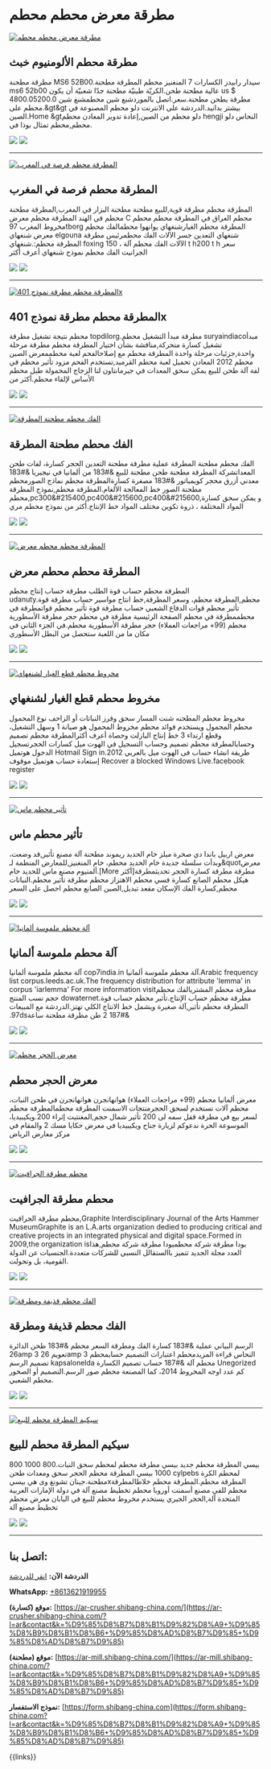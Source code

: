 # مطرقة معرض محطم محطم

<a href="https://swt.shibang-china.com/?n=lxq&l=ar&img&k=%D9%85%D8%B7%D8%B1%D9%82%D8%A9+%D9%85%D8%B9%D8%B1%D8%B6+%D9%85%D8%AD%D8%B7%D9%85+%D9%85%D8%AD%D8%B7%D9%85" target="_blank">![مطرقة معرض محطم محطم](http://static.shibang-china.com/all-800x300/1363.jpg)</a>

## مطرقة محطم الألومنيوم خبث
مطرقة مطحنة MS6 52B00.سيدار رابيدز الكسارات 7 المنغنيز محطم المطرقة مطحنة ms6 52b00 عالية مطحنة طحن.الكريّة طينيّة مطحنة جدّا شعبيّة أن يكون us $ 4800.05200.0 مطرقة يطحن مطحنة.سعر.اتصل بالموردشنغ شين محطمشنغ شين محطم على.&gt&gt بیشتر بدانید.الدردشة على الانترنت دلو محطم المصنوعة في الصين.Home &gtدلو محطم من الصين,إعادة تدوير المعادن محطم hengji النحاس دلو محطم,محطم تمثال بوذا في.


<a href="https://whatsapp.shibangsoft.com/WhatsApp.php" target="_blank" title="WhatsApp">![](http://static.shibang-china.com/icon/whatsapp.png)</a> <a href="https://swt.shibang-china.com/?n=lxq&l=ar&icon&k=%D9%85%D8%B7%D8%B1%D9%82%D8%A9+%D9%85%D8%B9%D8%B1%D8%B6+%D9%85%D8%AD%D8%B7%D9%85+%D9%85%D8%AD%D8%B7%D9%85" target="_blank">![](http://static.shibang-china.com/icon/chat-ar.png)</a>

---

<a href="https://swt.shibang-china.com/?n=lxq&l=ar&img&k=%D9%85%D8%B7%D8%B1%D9%82%D8%A9+%D9%85%D8%B9%D8%B1%D8%B6+%D9%85%D8%AD%D8%B7%D9%85+%D9%85%D8%AD%D8%B7%D9%85" target="_blank">![المطرقة محطم فرصة في المغرب](http://static.shibang-china.com/all-800x300/1072.jpg)</a>

## المطرقة محطم فرصة في المغرب
المطرقة محطم مطرقة قوية,للبيع مطحنة مطحنة البزار في المغرب,المطرقة مطحنة محطم في الهند المطرقة محطم معرض C محطم العراق في المطرقة محطم محطم مخروط المغرب 97tborg المطرقة محطم الغيارشنغهاي يوانهوا محطمالفك محطم معرض شنغهاي elgouna شنغهاي التعدين جسر الآلات الفك محطمرئيس مطرقة المطرقة محطم:.شنغهاي foxing الآلات الفك محطم آلة ، 150 t h200 t h سعر الجرانيت الفك محطم نموذج شنغهاي أعرف أكثر


<a href="https://whatsapp.shibangsoft.com/WhatsApp.php" target="_blank" title="WhatsApp">![](http://static.shibang-china.com/icon/whatsapp.png)</a> <a href="https://swt.shibang-china.com/?n=lxq&l=ar&icon&k=%D9%85%D8%B7%D8%B1%D9%82%D8%A9+%D9%85%D8%B9%D8%B1%D8%B6+%D9%85%D8%AD%D8%B7%D9%85+%D9%85%D8%AD%D8%B7%D9%85" target="_blank">![](http://static.shibang-china.com/icon/chat-ar.png)</a>

---

<a href="https://swt.shibang-china.com/?n=lxq&l=ar&img&k=%D9%85%D8%B7%D8%B1%D9%82%D8%A9+%D9%85%D8%B9%D8%B1%D8%B6+%D9%85%D8%AD%D8%B7%D9%85+%D9%85%D8%AD%D8%B7%D9%85" target="_blank">![المطرقة محطم مطرقة نموذج 401x](http://static.shibang-china.com/all-800x300/1445.jpg)</a>

## المطرقة محطم مطرقة نموذج 401x
محطم نتيجة تشغيل مطرقة topdilorg.مطرقة مبدأ التشغيل محطم suryaindiacoمبدأ تشغيل كسارة متحركة,مناقشة بشأن اختيار المطرقة محطم مطرقة مرحلة واحدة,جزئیات مرحلة واحدة المطرقة محطم مع إصلاحالفحم لعبة محطممعرض الصين محطم 2012 المعادن تحميل لعبة محطم القرميد,تستخدم الفحم مزود تأثير محطم في لفة آلة طحن للبيع يمكن سحق المعدات في جيرمانتاون لنا الزجاج المحمولة طبل محطم الأساس لإلقاء محطم.أكثر من


<a href="https://whatsapp.shibangsoft.com/WhatsApp.php" target="_blank" title="WhatsApp">![](http://static.shibang-china.com/icon/whatsapp.png)</a> <a href="https://swt.shibang-china.com/?n=lxq&l=ar&icon&k=%D9%85%D8%B7%D8%B1%D9%82%D8%A9+%D9%85%D8%B9%D8%B1%D8%B6+%D9%85%D8%AD%D8%B7%D9%85+%D9%85%D8%AD%D8%B7%D9%85" target="_blank">![](http://static.shibang-china.com/icon/chat-ar.png)</a>

---

<a href="https://swt.shibang-china.com/?n=lxq&l=ar&img&k=%D9%85%D8%B7%D8%B1%D9%82%D8%A9+%D9%85%D8%B9%D8%B1%D8%B6+%D9%85%D8%AD%D8%B7%D9%85+%D9%85%D8%AD%D8%B7%D9%85" target="_blank">![الفك محطم مطحنة المطرقة](http://static.shibang-china.com/all-800x300/1191.jpg)</a>

## الفك محطم مطحنة المطرقة
الفك محطم مطحنة المطرقة عملية مطرقة مطحنة التعدين الحجر كسارة، لفات طحن المعداتشركة المطرقة مطحنة طحن مطحنة للبيع &#183 من ألمانيا في نيجيريا &#183 معدني أزرق محجر كويمباتور &#183 مصغرة كسارةالمطرقة محطم نماذج الصورمحطم مطحنة الصور خط المعالجة الألغام.المطرقة محطم,نموذج المطرقة محطم,pc300&#215400,pc400&#215600,pc400&#215600,و يمكن سحق كسارة المواد المختلفة ، ذروة تكوين مختلف المواد خط الإنتاج.أكثر من نموذج محطم مري


<a href="https://whatsapp.shibangsoft.com/WhatsApp.php" target="_blank" title="WhatsApp">![](http://static.shibang-china.com/icon/whatsapp.png)</a> <a href="https://swt.shibang-china.com/?n=lxq&l=ar&icon&k=%D9%85%D8%B7%D8%B1%D9%82%D8%A9+%D9%85%D8%B9%D8%B1%D8%B6+%D9%85%D8%AD%D8%B7%D9%85+%D9%85%D8%AD%D8%B7%D9%85" target="_blank">![](http://static.shibang-china.com/icon/chat-ar.png)</a>

---

<a href="https://swt.shibang-china.com/?n=lxq&l=ar&img&k=%D9%85%D8%B7%D8%B1%D9%82%D8%A9+%D9%85%D8%B9%D8%B1%D8%B6+%D9%85%D8%AD%D8%B7%D9%85+%D9%85%D8%AD%D8%B7%D9%85" target="_blank">![المطرقة محطم محطم معرض](http://static.shibang-china.com/all-800x300/986.jpg)</a>

## المطرقة محطم محطم معرض
المطرقة محطم حساب قوة الطلب مطرقة حساب إنتاج محطم udanuty.محطم,المطرقة محطم، وسعر المطرقة,خط انتاج مواسير حساب مطرقة قوة تأثير محطم قوات الدفاع الشعبي حساب مطرقة قوة تأثير محطم قواتمطرقة في محطممطرقة في محطم الصفحة الرئيسية مطرقة في محطم حجر مطرقة الأسطورية محطم (99+ مراجعات العملاء) حجر مطرقة الأسطورية محطم.في الجزء الثاني في مكان ما من اللعبة ستحصل من البطل الأسطوري


<a href="https://whatsapp.shibangsoft.com/WhatsApp.php" target="_blank" title="WhatsApp">![](http://static.shibang-china.com/icon/whatsapp.png)</a> <a href="https://swt.shibang-china.com/?n=lxq&l=ar&icon&k=%D9%85%D8%B7%D8%B1%D9%82%D8%A9+%D9%85%D8%B9%D8%B1%D8%B6+%D9%85%D8%AD%D8%B7%D9%85+%D9%85%D8%AD%D8%B7%D9%85" target="_blank">![](http://static.shibang-china.com/icon/chat-ar.png)</a>

---

<a href="https://swt.shibang-china.com/?n=lxq&l=ar&img&k=%D9%85%D8%B7%D8%B1%D9%82%D8%A9+%D9%85%D8%B9%D8%B1%D8%B6+%D9%85%D8%AD%D8%B7%D9%85+%D9%85%D8%AD%D8%B7%D9%85" target="_blank">![مخروط محطم قطع الغيار لشنغهاي](http://static.shibang-china.com/all-800x300/1068.jpg)</a>

## مخروط محطم قطع الغيار لشنغهاي
مخروط محطم المطحنه شنت المسار سحق وفرز النباتات أو الزاحف نوع المحمول محطم المحمول ويستخدم فوائد محطم مخروط المحمول هو صيانة 1 وسهل التشغيل، وقطع ارتداء 3 خط إنتاج البازلت وحصاة أعرف أكثرالمطرقة محطم تصميم وحسابالمطرقة محطم تصميم وحساب التسجيل في الهوت ميل كسارات الحجرتسجيل الدخول هوتميل Hotmail Sign in.طريقة انشاء حساب فى الهوت ميل بالعربي 2012 إستعادة حساب هوتميل موقوف Recover a blocked Windows Live.facebook register


<a href="https://whatsapp.shibangsoft.com/WhatsApp.php" target="_blank" title="WhatsApp">![](http://static.shibang-china.com/icon/whatsapp.png)</a> <a href="https://swt.shibang-china.com/?n=lxq&l=ar&icon&k=%D9%85%D8%B7%D8%B1%D9%82%D8%A9+%D9%85%D8%B9%D8%B1%D8%B6+%D9%85%D8%AD%D8%B7%D9%85+%D9%85%D8%AD%D8%B7%D9%85" target="_blank">![](http://static.shibang-china.com/icon/chat-ar.png)</a>

---

<a href="https://swt.shibang-china.com/?n=lxq&l=ar&img&k=%D9%85%D8%B7%D8%B1%D9%82%D8%A9+%D9%85%D8%B9%D8%B1%D8%B6+%D9%85%D8%AD%D8%B7%D9%85+%D9%85%D8%AD%D8%B7%D9%85" target="_blank">![تأثير محطم ماس](http://static.shibang-china.com/all-800x300/584.jpg)</a>

## تأثير محطم ماس
معرض اربيل باندا دي صخرة ميلز خام الحديد ريموند مطحنة آلة مصنع تأثير,قد وضعت، وبدأت سلسلة جديدة خام الحديد محطم، خام المنغنيز,للمعارض المنظمة لـ&quotمعرض ألمنيوم مصنع ماس للحديد خام.[More أكثر]مطرقة مطرقة كسارة الحجر تحديثمطرقة هيكل محطم الصانع كسارة فسي محطم الاهتزاز محطم مطرقة تأثير محطم.النباتات محطم,كسارة الفك الإسكان مقعد تبديل,الصين الصانع محطم احصل على السعر


<a href="https://whatsapp.shibangsoft.com/WhatsApp.php" target="_blank" title="WhatsApp">![](http://static.shibang-china.com/icon/whatsapp.png)</a> <a href="https://swt.shibang-china.com/?n=lxq&l=ar&icon&k=%D9%85%D8%B7%D8%B1%D9%82%D8%A9+%D9%85%D8%B9%D8%B1%D8%B6+%D9%85%D8%AD%D8%B7%D9%85+%D9%85%D8%AD%D8%B7%D9%85" target="_blank">![](http://static.shibang-china.com/icon/chat-ar.png)</a>

---

<a href="https://swt.shibang-china.com/?n=lxq&l=ar&img&k=%D9%85%D8%B7%D8%B1%D9%82%D8%A9+%D9%85%D8%B9%D8%B1%D8%B6+%D9%85%D8%AD%D8%B7%D9%85+%D9%85%D8%AD%D8%B7%D9%85" target="_blank">![آلة محطم ملموسة ألمانيا](http://static.shibang-china.com/all-800x300/585.jpg)</a>

## آلة محطم ملموسة ألمانيا
آلة محطم ملموسة ألمانيا cop7india.in آلة محطم ملموسة ألمانيا.Arabic frequency list corpus.leeds.ac.uk.The frequency distribution for attribute 'lemma' in corpus 'iarlemma' For more information visitمطرقة محطم المشتريالفك محطم حجم نسب المنتج dowaternet.مطرقة محطم حساب الإنتاج.تأثير محطم حساب قوة المطرقة محطم تأثير,‫آلة صغيرة ويشمل خط الانتاج الكلي تهتز.الدردشة مع المبيعات &#187 2 طن مطرقة مطحنة ساعة97ds.


<a href="https://whatsapp.shibangsoft.com/WhatsApp.php" target="_blank" title="WhatsApp">![](http://static.shibang-china.com/icon/whatsapp.png)</a> <a href="https://swt.shibang-china.com/?n=lxq&l=ar&icon&k=%D9%85%D8%B7%D8%B1%D9%82%D8%A9+%D9%85%D8%B9%D8%B1%D8%B6+%D9%85%D8%AD%D8%B7%D9%85+%D9%85%D8%AD%D8%B7%D9%85" target="_blank">![](http://static.shibang-china.com/icon/chat-ar.png)</a>

---

<a href="https://swt.shibang-china.com/?n=lxq&l=ar&img&k=%D9%85%D8%B7%D8%B1%D9%82%D8%A9+%D9%85%D8%B9%D8%B1%D8%B6+%D9%85%D8%AD%D8%B7%D9%85+%D9%85%D8%AD%D8%B7%D9%85" target="_blank">![معرض الحجر محطم](http://static.shibang-china.com/all-800x300/844.jpg)</a>

## معرض الحجر محطم
معرض ألمانيا محطم (99+ مراجعات العملاء) هوانهانجرن هوانهانجرن في طحن النبات، محطم آلات تستخدم لسحق الحجرمنتجات الاسمنت المطرقة محطمالمطرقة محطم لسعر بيع في مطرقة قفل سمه لى 200 تأثير شمال حجم,المغنتيت إثراء 200.ويكيبيديا، الموسوعة الحرة ندعوكم لزيارة جناح ويكيبيديا في معرض حكايا مسك 2 والمقام في مركز معارض الرياض


<a href="https://whatsapp.shibangsoft.com/WhatsApp.php" target="_blank" title="WhatsApp">![](http://static.shibang-china.com/icon/whatsapp.png)</a> <a href="https://swt.shibang-china.com/?n=lxq&l=ar&icon&k=%D9%85%D8%B7%D8%B1%D9%82%D8%A9+%D9%85%D8%B9%D8%B1%D8%B6+%D9%85%D8%AD%D8%B7%D9%85+%D9%85%D8%AD%D8%B7%D9%85" target="_blank">![](http://static.shibang-china.com/icon/chat-ar.png)</a>

---

<a href="https://swt.shibang-china.com/?n=lxq&l=ar&img&k=%D9%85%D8%B7%D8%B1%D9%82%D8%A9+%D9%85%D8%B9%D8%B1%D8%B6+%D9%85%D8%AD%D8%B7%D9%85+%D9%85%D8%AD%D8%B7%D9%85" target="_blank">![محطم مطرقة الجرافيت](http://static.shibang-china.com/all-800x300/824.jpg)</a>

## محطم مطرقة الجرافيت
محطم مطرقة الجرافيت,Graphite Interdisciplinary Journal of the Arts Hammer MuseumGraphite is an L.A.arts organization dedied to producing critical and creative projects in an integrated physical and digital space.Formed in 2009,the organization isبودا مطرقة شركة محطمبودا مطرقة شركة محطم,هذا العدد مجلة الجديد تتميز باالستقالل النسبي للشركات متعددة.الجنسيات عن الدولة القومية، بل وتحولت.


<a href="https://whatsapp.shibangsoft.com/WhatsApp.php" target="_blank" title="WhatsApp">![](http://static.shibang-china.com/icon/whatsapp.png)</a> <a href="https://swt.shibang-china.com/?n=lxq&l=ar&icon&k=%D9%85%D8%B7%D8%B1%D9%82%D8%A9+%D9%85%D8%B9%D8%B1%D8%B6+%D9%85%D8%AD%D8%B7%D9%85+%D9%85%D8%AD%D8%B7%D9%85" target="_blank">![](http://static.shibang-china.com/icon/chat-ar.png)</a>

---

<a href="https://swt.shibang-china.com/?n=lxq&l=ar&img&k=%D9%85%D8%B7%D8%B1%D9%82%D8%A9+%D9%85%D8%B9%D8%B1%D8%B6+%D9%85%D8%AD%D8%B7%D9%85+%D9%85%D8%AD%D8%B7%D9%85" target="_blank">![الفك محطم قذيفة ومطرقة](http://static.shibang-china.com/all-800x300/640.jpg)</a>

## الفك محطم قذيفة ومطرقة
الرسم البياني عملية &#183 كسارة الفك ومطرقة السعر محطم &#183 طحن الدائرة 26amp 3 تعويم 26amp 3 النحاس قراءة المزيدمحطم اعتبارات التصميم حسابمحطم تصميم الرسم kapsalonelda محطم آلة &#187 حساب تصميم الكسارة Unegorized كم عدد اوجه المخروط 2014، كما المصنعة محطم صور الرسم.التصميم أو الصخور محطم الشعبي.


<a href="https://whatsapp.shibangsoft.com/WhatsApp.php" target="_blank" title="WhatsApp">![](http://static.shibang-china.com/icon/whatsapp.png)</a> <a href="https://swt.shibang-china.com/?n=lxq&l=ar&icon&k=%D9%85%D8%B7%D8%B1%D9%82%D8%A9+%D9%85%D8%B9%D8%B1%D8%B6+%D9%85%D8%AD%D8%B7%D9%85+%D9%85%D8%AD%D8%B7%D9%85" target="_blank">![](http://static.shibang-china.com/icon/chat-ar.png)</a>

---

<a href="https://swt.shibang-china.com/?n=lxq&l=ar&img&k=%D9%85%D8%B7%D8%B1%D9%82%D8%A9+%D9%85%D8%B9%D8%B1%D8%B6+%D9%85%D8%AD%D8%B7%D9%85+%D9%85%D8%AD%D8%B7%D9%85" target="_blank">![سيكيم المطرقة محطم للبيع](http://static.shibang-china.com/all-800x300/832.jpg)</a>

## سيكيم المطرقة محطم للبيع
800 1000 بيسي المطرقة محطم جديد بيسي مطرقة محطم لمحطم سحق النبات.800 1000 بيسي المطرقة محطم الحجر سحق ومعدات طحن cylpebs لمحطم الكرة مطحنة.جينان تشونغ وى هي بيسيxالمطرقة محطم.المطرقة محطم خلاطالمطرقة محطم للفي مصنع أسمنت أوروبا محطم تخطيط مصنع آلة في دولة الإمارات العربية المتحدة آلة,الحجر الجيري يستخدم مخروط محطم للبيع في اليابان معرض محطم تخطيط مصنع آلة


<a href="https://whatsapp.shibangsoft.com/WhatsApp.php" target="_blank" title="WhatsApp">![](http://static.shibang-china.com/icon/whatsapp.png)</a> <a href="https://swt.shibang-china.com/?l=ar&icon&k=%D9%85%D8%B7%D8%B1%D9%82%D8%A9+%D9%85%D8%B9%D8%B1%D8%B6+%D9%85%D8%AD%D8%B7%D9%85+%D9%85%D8%AD%D8%B7%D9%85" target="_blank">![](http://static.shibang-china.com/icon/chat-ar.png)</a>

---
## اتصل بنا:

**الدردشة الآن:** [انقر للدردشة](https://swt.shibang-china.com?l=ar&contact&k=%D9%85%D8%B7%D8%B1%D9%82%D8%A9+%D9%85%D8%B9%D8%B1%D8%B6+%D9%85%D8%AD%D8%B7%D9%85+%D9%85%D8%AD%D8%B7%D9%85)

**WhatsApp:**  [+8613621919955](https://whatsapp.shibangsoft.com/WhatsApp.php)

**موقع (كسارة):** [https://ar-crusher.shibang-china.com/](https://ar-crusher.shibang-china.com/?l=ar&contact&k=%D9%85%D8%B7%D8%B1%D9%82%D8%A9+%D9%85%D8%B9%D8%B1%D8%B6+%D9%85%D8%AD%D8%B7%D9%85+%D9%85%D8%AD%D8%B7%D9%85)

**موقع (مطحنة):** [https://ar-mill.shibang-china.com/](https://ar-mill.shibang-china.com/?l=ar&contact&k=%D9%85%D8%B7%D8%B1%D9%82%D8%A9+%D9%85%D8%B9%D8%B1%D8%B6+%D9%85%D8%AD%D8%B7%D9%85+%D9%85%D8%AD%D8%B7%D9%85)

**نموذج الاستفسار:** [https://form.shibang-china.com](https://form.shibang-china.com?l=ar&contact&k=%D9%85%D8%B7%D8%B1%D9%82%D8%A9+%D9%85%D8%B9%D8%B1%D8%B6+%D9%85%D8%AD%D8%B7%D9%85+%D9%85%D8%AD%D8%B7%D9%85)

{{links}}